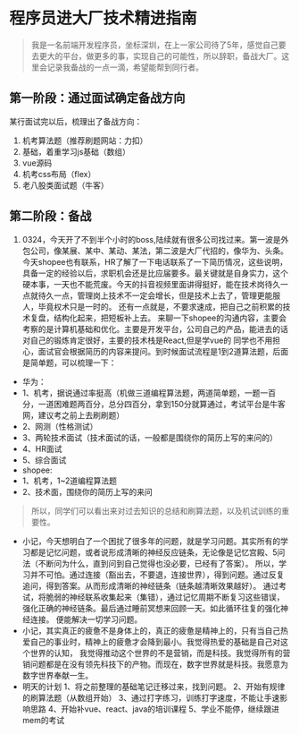 # 程序员进大厂技术精进指南
> 我是一名前端开发程序员，坐标深圳，在上一家公司待了5年，感觉自己要去更大的平台，做更多的事，实现自己的可能性，所以辞职，备战大厂。这里会记录我备战的一点一滴，希望能帮到同行者。

## 第一阶段：通过面试确定备战方向
某行面试完以后，梳理出了备战方向：
1. 机考算法题（推荐刷题网站：力扣）
2. 基础，着重学习js基础（数组）
3. vue源码
4. 机考css布局（flex）
5. 老八股类面试题（牛客）

## 第二阶段：备战
1. 0324，今天开了不到半个小时的boss,陆续就有很多公司找过来。第一波是外包公司，像某展、某中、某动、某法，第二波是大厂代招的，像华为、头条。今天shopee也有联系，HR了解了一下电话联系了一下简历情况，这些说明，具备一定的经验以后，求职机会还是比应届要多。最关键就是自身实力，这个硬本事，一天也不能荒废。今天的抖音视频里面讲得挺好，能在技术岗待久一点就待久一点，管理岗上技术不一定会增长，但是技术上去了，管理更能服人，毕竟权术只是一时的。
还有一点就是，不要求速成，把自己之前积累的技术复盘，结构化起来，把短板补上去。
来聊一下shopee的沟通内容，主要会考察的是计算机基础和优化。主要是开发平台，公司自己的产品，能进去的话对自己的锻炼肯定很好，主要的技术栈是React,但是学vue的
同学也不用担心，面试官会根据简历的内容来提问。到时候面试流程是1到2道算法题，后面是简单题，可以梳理一下：
+ 华为：
+ 1、机考，据说通过率挺高（机做三道编程算法题，两道简单题，一题一百分，一道困难题两百分，总分四百分，拿到150分就算通过，考试平台是牛客网，建议考之前上去刷刷题）
+ 2、网测（性格测试）
+ 3、两轮技术面试（技术面试的话，一般都是围绕你的简历上写的来问的）
+ 4、HR面试
+ 5、综合面试
+ shopee:
+ 1、机考，1~2道编程算法题
+ 2、技术面，围绕你的简历上写的来问
> 所以，同学们可以看出来对过去知识的总结和刷算法题，以及机试训练的重要性。
+ 小记，今天想明白了一个困扰了很多年的问题，就是学习问题。其实所有的学习都是记忆问题，或者说形成清晰的神经反应链条，无论像是记忆宫殿、5问法（不断问为什么，直到问到自己觉得也没必要，已经有了答案）。
所以，学习并不可怕。通过连接（豁出去，不要退，连接世界），得到问题。通过反复追问，得到答案。从而形成清晰的神经链条（链条越清晰效果越好）。
通过考试，将脆弱的神经联系收集起来（集错），通过记忆周期不断复习这些错误，强化正确的神经链条。最后通过睡前冥想来回顾一天。如此循环往复的强化神经连接。
便能解决一切学习问题。
+ 小记，其实真正的疲惫不是身体上的，真正的疲惫是精神上的，只有当自己热爱自己的事业时，精神上的疲惫才会降到最小。我觉得热爱的基础是自己对这个世界的认知，
我觉得推动这个世界的不是营销，而是科技。我觉得所有的营销问题都是在没有领先科技下的产物。而现在，数字世界就是科技。我愿意为
数字世界奉献一生。
+ 明天的计划
1、将之前整理的基础笔记迁移过来，找到问题。
2、开始有规律的刷算法题（从数组开始）
3、通过打字练习，训练打字速度，不能让手速影响思路
4、开始补vue、react、java的培训课程
5、学业不能停，继续跟进mem的考试
